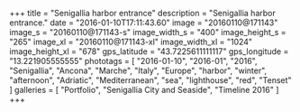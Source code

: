 +++
title = "Senigallia harbor entrance"
description = "Senigallia harbor entrance."
date = "2016-01-10T17:11:43.60"
image = "20160110@171143"
image_s = "20160110@171143-s"
image_width_s = "400"
image_height_s = "265"
image_xl = "20160110@171143-xl"
image_width_xl = "1024"
image_height_xl = "678"
gps_latitude = "43.7225611111117"
gps_longitude = "13.221905555555"
phototags = [ "2016-01-10", "2016-01", "2016", "Senigallia", "Ancona", "Marche", "Italy", "Europe", "harbor", "winter", "afternoon", "Adriatic", "Mediterranean", "sea", "lighthouse", "red", "Tenset" ]
galleries = [ "Portfolio", "Senigallia City and Seaside", "Timeline 2016" ]
+++

